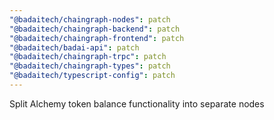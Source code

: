 ```yaml
---
"@badaitech/chaingraph-nodes": patch
"@badaitech/chaingraph-backend": patch
"@badaitech/chaingraph-frontend": patch
"@badaitech/badai-api": patch
"@badaitech/chaingraph-trpc": patch
"@badaitech/chaingraph-types": patch
"@badaitech/typescript-config": patch
---
```


Split Alchemy token balance functionality into separate nodes
